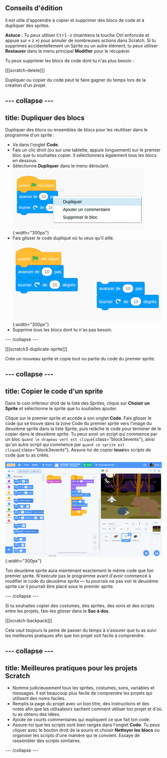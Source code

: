 ## Conseils d'édition
Il est utile d'apprendre à copier et supprimer des blocs de code et à dupliquer des sprites.

**Astuce :** Tu peux utiliser <kbd>Ctrl-z</kbd> (maintiens la touche Ctrl enfoncée et appuie sur « z ») pour annuler de nombreuses actions dans Scratch. Si tu supprimes accidentellement un Sprite ou un autre élément, tu peux utiliser **Restaurer** dans le menu principal **Modifier** pour le récupérer.

Tu peux supprimer les blocs de code dont tu n'as plus besoin :

[[[scratch-delete]]]

Dupliquer ou copier du code peut te faire gagner du temps lors de la création d'un projet.

--- collapse ---
---
title: Dupliquer des blocs
---

Dupliquer des blocs ou ensembles de blocs pour les réutiliser dans le programme d'un sprite :

* Va dans l'onglet **Code**.
* Fais un clic droit (ou sur une tablette, appuie longuement) sur le premier bloc que tu souhaites copier. Il sélectionnera également tous les blocs en dessous.
* Sélectionne **Dupliquer** dans le menu déroulant. ![Selecting 'Duplicate' in the menu.](images/scratchguide-duplicate.png){:width="300px"}
* Fais glisser le code dupliqué où tu veux qu'il aille. ![Moving the duplicated code.](images/scratchguide-drag.png){:width="300px"}
* Supprime tous les blocs dont tu n'as pas besoin.

--- /collapse ---

[[[scratch3-duplicate-sprite]]]

Crée un nouveau sprite et copie tout ou partie du code du premier sprite.

--- collapse ---
---
title: Copier le code d'un sprite
---

Dans le coin inférieur droit de la liste des Sprites, clique sur **Choisir un Sprite** et sélectionne le sprite que tu souhaites ajouter.

Clique sur le premier sprite et accéde à son onglet **Code**. Fais glisser le code qui se trouve dans la zone Code du premier sprite vers l'image du deuxième sprite dans la liste Sprite, puis relâche le code pour terminer de le copier dans le deuxième sprite. Tu peux avoir un script qui commence par un bloc `quand le drapeau vert est cliqué`{:class="block3events"}, ainsi qu'un autre script qui commence par `quand ce sprite est cliqué`{:class="block3events"}. Assure-toi de copier **tous**les scripts de code que tu as créés.

![Copie de code vers un autre sprite.](images/challenge1-sprite-list.gif){:width="300px"}

Ton deuxième sprite aura maintenant exactement le même code que ton premier sprite. N'exécute pas le programme avant d'avoir commencé à modifier le code du deuxième sprite — tu pourrais ne pas voir le deuxième sprite car il pourrait être placé sous le premier sprite.

--- /collapse ---

Si tu souhaites copier des costumes, des sprites, des sons et des scripts entre les projets, fais-les glisser dans le **Sac à dos**.

[[[scratch-backpack]]]

Cela vaut toujours la peine de passer du temps à s'assurer que tu as suivi les meilleures pratiques afin que ton projet soit facile à comprendre.

--- collapse ---
---
title: Meilleures pratiques pour les projets Scratch
---

- Nomme judicieusement tous les sprites, costumes, sons, variables et messages. Il est beaucoup plus facile de comprendre les projets qui utilisent des noms faciles.
- Remplis la page du projet avec un bon titre, des instructions et des notes afin que les utilisateurs sachent comment utiliser ton projet et d'où tu as obtenu des idées.
- Ajoute de courts commentaires qui expliquent ce que fait ton code.
- Assure-toi que tes scripts sont bien rangés dans l'onglet **Code**. Tu peux cliquer avec le bouton droit de la souris et choisir **Nettoyer les blocs** ou organiser les scripts d'une manière qui te convient. Essaye de rassembler des scripts similaires.

--- /collapse ---
